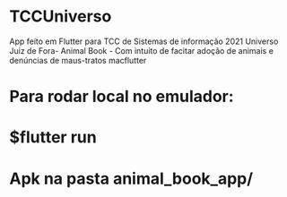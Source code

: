 # TCCUniverso
App feito em Flutter para TCC de Sistemas de informação 2021 Universo Juiz de Fora- Animal Book - Com intuito de facitar adoção de animais e denúncias de maus-tratos
macflutter

# Para rodar local no emulador:
# $flutter run
# Apk na pasta animal_book_app/

